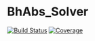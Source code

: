 # BhAbs_Solver

[![Build Status](https://travis-ci.com/diogoribeiro98/BhAbs_Solver.jl.svg?branch=main)](https://travis-ci.com/diogoribeiro98/BhAbs_Solver.jl)
[![Coverage](https://codecov.io/gh/diogoribeiro98/BhAbs_Solver.jl/branch/master/graph/badge.svg)](https://codecov.io/gh/diogoribeiro98/BhAbs_Solver.jl)
